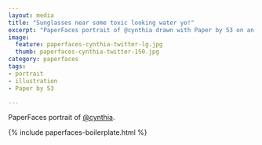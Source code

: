 ```yaml
---
layout: media
title: "Sunglasses near some toxic looking water yo!"
excerpt: "PaperFaces portrait of @cynthia drawn with Paper by 53 on an iPad."
image: 
  feature: paperfaces-cynthia-twitter-lg.jpg
  thumb: paperfaces-cynthia-twitter-150.jpg
category: paperfaces
tags: 
- portrait
- illustration
- Paper by 53

---
```


PaperFaces portrait of [@cynthia](http://twitter.com/cynthia).

{% include paperfaces-boilerplate.html %}